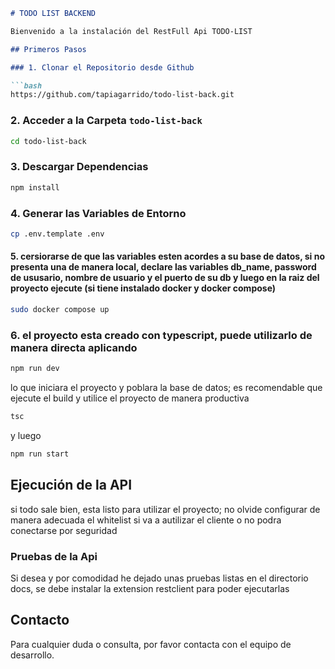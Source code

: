 ```markdown
# TODO LIST BACKEND

Bienvenido a la instalación del RestFull Api TODO-LIST

## Primeros Pasos

### 1. Clonar el Repositorio desde Github

```bash
https://github.com/tapiagarrido/todo-list-back.git
```

### 2. Acceder a la Carpeta `todo-list-back`

```bash
cd todo-list-back
```

### 3. Descargar Dependencias

```bash
npm install
```

### 4. Generar las Variables de Entorno

```bash
cp .env.template .env
```
#### 5. cersiorarse de que las variables esten acordes a su base de datos, si no presenta una de manera local, declare las variables db_name, password de ususario, nombre de usuario y el puerto de su db y luego en la raiz del proyecto ejecute (si tiene instalado docker y docker compose)

```bash
sudo docker compose up
```

### 6. el proyecto esta creado con typescript, puede utilizarlo de manera directa aplicando

```bash
npm run dev
```
lo que iniciara el proyecto y poblara la base de datos; 
es recomendable que ejecute el build y utilice el proyecto de manera productiva

```bash
tsc
```
y luego 

```bash
npm run start
```
## Ejecución de la API
si todo sale bien, esta listo para utilizar el proyecto; no olvide configurar de manera adecuada el whitelist si va a autilizar el cliente o no podra conectarse por seguridad

### Pruebas de la Api
Si desea y por comodidad he dejado unas pruebas listas en el directorio docs, se debe instalar la extension restclient para poder ejecutarlas

## Contacto

Para cualquier duda o consulta, por favor contacta con el equipo de desarrollo.


